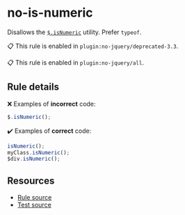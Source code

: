 [//]: # (This file is generated by eslint-docgen. Do not edit it directly.)

# no-is-numeric

Disallows the [`$.isNumeric`](https://api.jquery.com/jQuery.isNumeric/) utility. Prefer `typeof`.

📋 This rule is enabled in `plugin:no-jquery/deprecated-3.3`.

📋 This rule is enabled in `plugin:no-jquery/all`.

## Rule details

❌ Examples of **incorrect** code:
```js
$.isNumeric();
```

✔️ Examples of **correct** code:
```js
isNumeric();
myClass.isNumeric();
$div.isNumeric();
```

## Resources

* [Rule source](/src/rules/no-is-numeric.js)
* [Test source](/tests/rules/no-is-numeric.js)
